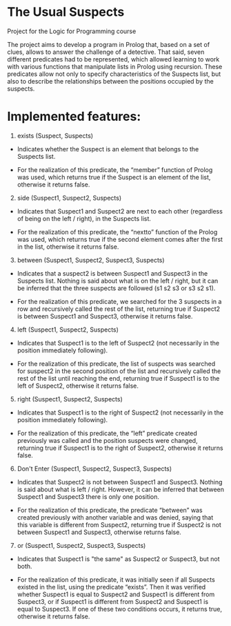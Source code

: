 ﻿# The Usual Suspects
 Project for the Logic for Programming course

The project aims to develop a program in Prolog that, based on a set of clues, allows to answer the challenge of a detective. That said, seven different predicates had to be represented, which allowed learning to work with various functions that manipulate lists in Prolog using recursion. These predicates allow not only to specify characteristics of the Suspects list, but also to describe the relationships between the positions occupied by the suspects.

# Implemented features:

1) exists (Suspect, Suspects)

- Indicates whether the Suspect is an element that belongs to the Suspects list.

- For the realization of this predicate, the “member” function of Prolog was used, which returns true if the Suspect is an element of the list, otherwise it returns false.


2) side (Suspect1, Suspect2, Suspects)

- Indicates that Suspect1 and Suspect2 are next to each other (regardless of being on the left / right), in the Suspects list.

- For the realization of this predicate, the “nextto” function of the Prolog was used, which returns true if the second element comes after the first in the list, otherwise it returns false.


3) between (Suspect1, Suspect2, Suspect3, Suspects)

- Indicates that a suspect2 is between Suspect1 and Suspect3 in the Suspects list. Nothing is said about what is on the left / right, but it can be inferred that the three suspects are followed (s1 s2 s3 or s3 s2 s1).

- For the realization of this predicate, we searched for the 3 suspects in a row and recursively called the rest of the list, returning true if Suspect2 is between Suspect1 and Suspect3, otherwise it returns false.


4) left (Suspect1, Suspect2, Suspects)

- Indicates that Suspect1 is to the left of Suspect2 (not necessarily in the position immediately following).

- For the realization of this predicate, the list of suspects was searched for suspect2 in the second position of the list and recursively called the rest of the list until reaching the end, returning true if Suspect1 is to the left of Suspect2, otherwise it returns false.


5) right (Suspect1, Suspect2, Suspects)

- Indicates that Suspect1 is to the right of Suspect2 (not necessarily in the position immediately following).

- For the realization of this predicate, the “left” predicate created previously was called and the position suspects were changed, returning true if Suspect1 is to the right of Suspect2, otherwise it returns false.


6) Don't Enter (Suspect1, Suspect2, Suspect3, Suspects)

- Indicates that Suspect2 is not between Suspect1 and Suspect3. Nothing is said about what is left / right. However, it can be inferred that between Suspect1 and Suspect3 there is only one position.

- For the realization of this predicate, the predicate “between” was created previously with another variable and was denied, saying that this variable is different from Suspect2, returning true if Suspect2 is not between Suspect1 and Suspect3, otherwise returns false.


7) or (Suspect1, Suspect2, Suspect3, Suspects)

- Indicates that Suspect1 is "the same" as Suspect2 or Suspect3, but not both.

- For the realization of this predicate, it was initially seen if all Suspects existed in the list, using the predicate “exists”. Then it was verified whether Suspect1 is equal to Suspect2 and Suspect1 is different from Suspect3, or if Suspect1 is different from Suspect2 and Suspect1 is equal to Suspect3. If one of these two conditions occurs, it returns true, otherwise it returns false.
